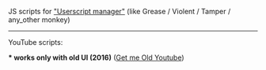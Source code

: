 <p>JS scripts for <a href="https://en.wikipedia.org/wiki/Userscript_manager">"Userscript manager"</a> (like Grease / Violent / Tamper / any_other monkey)
<hr>
<p>YouTube scripts:
<p><b>* works only with old UI (2016)</b> (<a href="https://greasyfork.org/en/scripts/32906-get-me-old-youtube)">Get me Old Youtube</a>)
